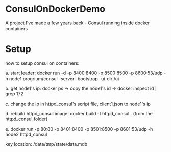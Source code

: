 # ConsulOnDockerDemo
A project I've made a few years back - Consul running inside docker containers

# Setup
how to setup consul on containers:

a. start leader: docker run -d -p 8400:8400 -p 8500:8500 -p 8600:53/udp -h node1 progrium/consul -server -bootstrap -ui-dir /ui

b. get node1's ip: docker ps -> copy the node1's id -> docker inspect id | grep 172

c. change the ip in httpd_consul's script file, client1.json to node1's ip

d. rebuild httpd_consul image: docker build -t httpd_consul . (from the httpd_consul folder)

e. docker run -p 80:80 -p 8401:8400 -p 8501:8500 -p 8601:53/udp -h node2 httpd_consul


key location: /data/tmp/state<number>/data.mdb
